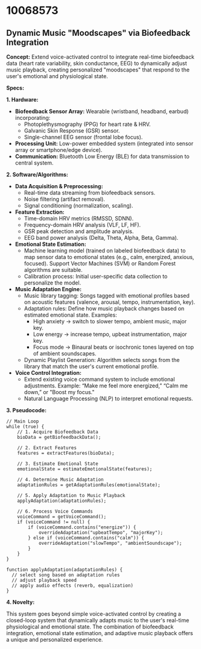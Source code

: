 # 10068573

## Dynamic Music "Moodscapes" via Biofeedback Integration

**Concept:** Extend voice-activated control to integrate real-time biofeedback data (heart rate variability, skin conductance, EEG) to dynamically adjust music playback, creating personalized "moodscapes" that respond to the user's emotional and physiological state.

**Specs:**

**1. Hardware:**

*   **Biofeedback Sensor Array:** Wearable (wristband, headband, earbud) incorporating:
    *   Photoplethysmography (PPG) for heart rate & HRV.
    *   Galvanic Skin Response (GSR) sensor.
    *   Single-channel EEG sensor (frontal lobe focus).
*   **Processing Unit:** Low-power embedded system (integrated into sensor array or smartphone/edge device).
*   **Communication:** Bluetooth Low Energy (BLE) for data transmission to central system.

**2. Software/Algorithms:**

*   **Data Acquisition & Preprocessing:**
    *   Real-time data streaming from biofeedback sensors.
    *   Noise filtering (artifact removal).
    *   Signal conditioning (normalization, scaling).
*   **Feature Extraction:**
    *   Time-domain HRV metrics (RMSSD, SDNN).
    *   Frequency-domain HRV analysis (VLF, LF, HF).
    *   GSR peak detection and amplitude analysis.
    *   EEG band power analysis (Delta, Theta, Alpha, Beta, Gamma).
*   **Emotional State Estimation:**
    *   Machine learning model (trained on labeled biofeedback data) to map sensor data to emotional states (e.g., calm, energized, anxious, focused).  Support Vector Machines (SVM) or Random Forest algorithms are suitable.
    *   Calibration process: Initial user-specific data collection to personalize the model.
*   **Music Adaptation Engine:**
    *   Music library tagging:  Songs tagged with emotional profiles based on acoustic features (valence, arousal, tempo, instrumentation, key).
    *   Adaptation rules: Define how music playback changes based on estimated emotional state.  Examples:
        *   High anxiety -> switch to slower tempo, ambient music, major key.
        *   Low energy -> increase tempo, upbeat instrumentation, major key.
        *   Focus mode -> Binaural beats or isochronic tones layered on top of ambient soundscapes.
    *   Dynamic Playlist Generation:  Algorithm selects songs from the library that match the user's current emotional profile.
*   **Voice Control Integration:**
    *   Extend existing voice command system to include emotional adjustments. Example: “Make me feel more energized,” “Calm me down,” or "Boost my focus."
    *   Natural Language Processing (NLP) to interpret emotional requests.

**3. Pseudocode:**

```
// Main Loop
while (true) {
    // 1. Acquire Biofeedback Data
    bioData = getBiofeedbackData();

    // 2. Extract Features
    features = extractFeatures(bioData);

    // 3. Estimate Emotional State
    emotionalState = estimateEmotionalState(features);

    // 4. Determine Music Adaptation
    adaptationRules = getAdaptationRules(emotionalState);

    // 5. Apply Adaptation to Music Playback
    applyAdaptation(adaptationRules);

    // 6. Process Voice Commands
    voiceCommand = getVoiceCommand();
    if (voiceCommand != null) {
        if (voiceCommand.contains("energize")) {
            overrideAdaptation("upbeatTempo", "majorKey");
        } else if (voiceCommand.contains("calm")) {
            overrideAdaptation("slowTempo", "ambientSoundscape");
        }
    }
}

function applyAdaptation(adaptationRules) {
  // select song based on adaptation rules
  // adjust playback speed
  // apply audio effects (reverb, equalization)
}
```

**4. Novelty:**

This system goes beyond simple voice-activated control by creating a closed-loop system that dynamically adapts music to the user's real-time physiological and emotional state. The combination of biofeedback integration, emotional state estimation, and adaptive music playback offers a unique and personalized experience.